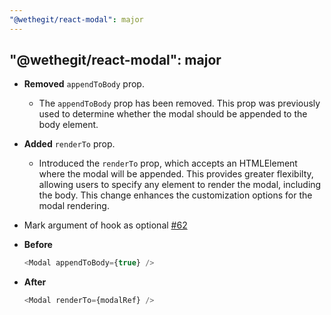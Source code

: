 ```yaml
---
"@wethegit/react-modal": major
---
```


## "@wethegit/react-modal": major

- **Removed** `appendToBody` prop.

  - The `appendToBody` prop has been removed. This prop was previously used to determine whether the modal should be appended to the body element.

- **Added** `renderTo` prop.

  - Introduced the `renderTo` prop, which accepts an HTMLElement where the modal will be appended. This provides greater flexibilty, allowing users to specify any element to render the modal, including the body. This change enhances the customization options for the modal rendering.

- Mark argument of hook as optional [#62](https://github.com/wethegit/react-modal/issues/62)

- **Before**

  ```javascript
  <Modal appendToBody={true} />
  ```

- **After**

  ```javascript
  <Modal renderTo={modalRef} />
  ```
